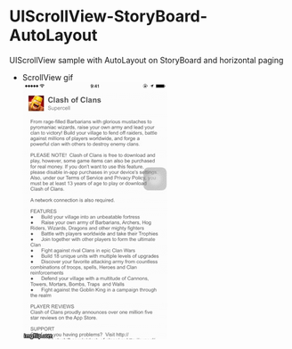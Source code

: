 # UIScrollView-StoryBoard-AutoLayout
UIScrollView sample with AutoLayout on StoryBoard and horizontal paging  
- ScrollView gif  
![Alt Text](https://github.com/enu-kuro/UIScrollView-StoryBoard-AutoLayout/blob/master/scrollview_sample.gif)
